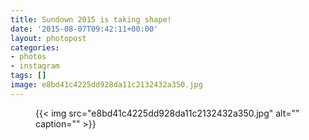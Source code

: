 ```yaml
---
title: Sundown 2015 is taking shape!
date: '2015-08-07T09:42:11+00:00'
layout: photopost
categories:
- photos
- instagram
tags: []
image: e8bd41c4225dd928da11c2132432a350.jpg
---
```


<figure class="photo photo--square">
  {{< img src="e8bd41c4225dd928da11c2132432a350.jpg" alt="" caption="" >}}

</figure>




